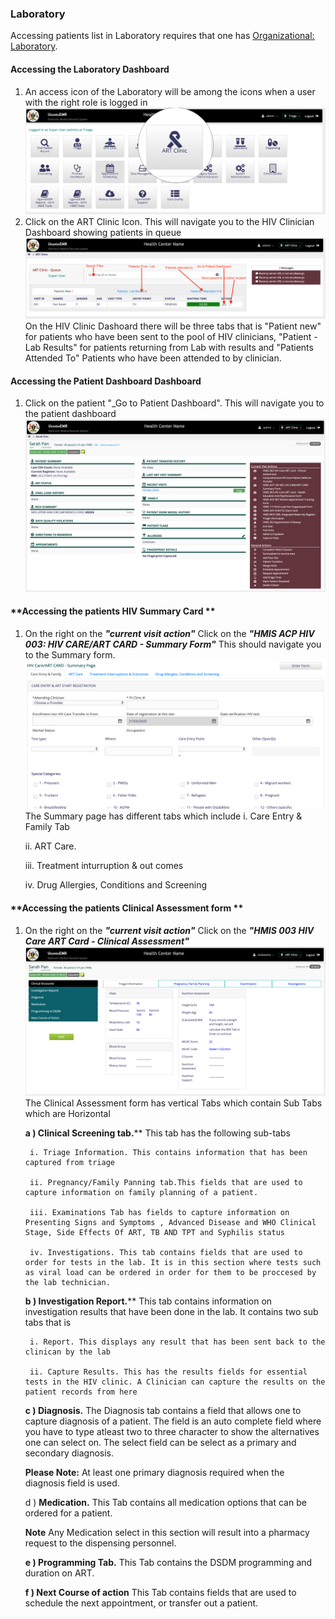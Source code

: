 ### **Laboratory**
Accessing patients list in Laboratory requires that one has [Organizational: Laboratory](../installation-and-configuration/roles.md). 

#### **Accessing the Laboratory Dashboard**

1. An access icon of the Laboratory will be among the icons when a user with the right role is logged in 
![](../../images/poc/poc_art_clinic_home.png)
2. Click on the ART Clinic Icon. This will navigate you to the HIV Clinician Dashboard showing patients in queue
![](../../images/poc/art_clinic_provider_board.png)
On the HIV Clinic Dashoard there will be three tabs that is "Patient new" for patients who have been sent to the pool of HIV clinicians, "Patient - Lab Results" for patients returning from Lab with results and "Patients Attended To" Patients who have been attended to by clinician.

#### **Accessing the Patient Dashboard Dashboard**
1. Click on the patient "_Go to Patient Dashboard". This will navigate you to the patient dashboard
 ![](../../images/poc/poc_patient_dashboard.png)

#### **Accessing the patients HIV Summary Card **
1. On the right on the _**"current visit action"**_ Click on the _**"HMIS ACP HIV 003: HIV CARE/ART CARD - Summary Form"**_  This should navigate you to the Summary form.
![](../../images/poc/poc_hiv_clinic_summary.png)
The Summary page has different tabs which include 
    i. Care Entry & Family Tab
   
    ii. ART Care.
   
    iii. Treatment inturruption & out comes
   
    iv.  Drug Allergies, Conditions and Screening
   

#### **Accessing the patients Clinical Assessment form **
1. On the right on the _**"current visit action"**_ Click on the _**"HMIS 003 HIV Care ART Card - Clinical Assessment"**_ 
![](../../images/poc/poc_clinical_assessment_page.png)
The Clinical Assessment form has vertical Tabs which contain  Sub Tabs which are Horizontal
   
    **a ) Clinical Screening tab.**** This tab has the following sub-tabs
        
        i. Triage Information. This contains information that has been captured from triage
        
        ii. Pregnancy/Family Panning tab.This fields that are used to capture information on family planning of a patient. 
        
        iii. Examinations Tab has fields to capture information on Presenting Signs and Symptoms , Advanced Disease and WHO Clinical Stage, Side Effects Of ART, TB AND TPT and Syphilis status
        
        iv. Investigations. This tab contains fields that are used to order for tests in the lab. It is in this section where tests such as viral load can be ordered in order for them to be proccesed by the lab technician.
    **b ) Investigation Report.**** This tab contains information on investigation results that have been done in the lab. It contains two sub tabs that is 
        
        i. Report. This displays any result that has been sent back to the clinican by the lab
        
        ii. Capture Results. This has the results fields for essential tests in the HIV clinic. A Clinician can capture the results on the patient records from here
        
      **c ) Diagnosis.** The Diagnosis tab contains a field that allows one to capture diagnosis of a patient. The field is an auto complete field where you have to type atleast two to three character to show the alternatives one can select on. 
      The select field can be select as a primary and secondary diagnosis. 
      
      **Please Note:** At least one primary diagnosis required when the diagnosis field is used. 
      
      d ) **Medication.** This Tab contains all medication options that can be ordered for a patient.
     
      **Note** Any Medication select in this section will result into a pharmacy request to the dispensing personnel.
       
      **e ) Programming Tab.** This Tab contains the DSDM programming and duration on ART. 
      
      **f ) Next Course of action** This Tab contains fields that are used to schedule the next appointment, or transfer out a patient.
       
      
        
    
